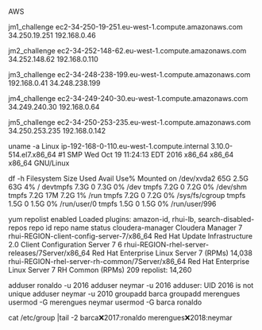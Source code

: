 AWS

jm1_challenge
ec2-34-250-19-251.eu-west-1.compute.amazonaws.com
34.250.19.251
192.168.0.46
 
jm2_challenge
ec2-34-252-148-62.eu-west-1.compute.amazonaws.com
34.252.148.62
192.168.0.110
 
jm3_challenge
ec2-34-248-238-199.eu-west-1.compute.amazonaws.com
192.168.0.41
34.248.238.199

jm4_challenge
ec2-34-249-240-30.eu-west-1.compute.amazonaws.com
34.249.240.30
192.168.0.64
 
jm5_challenge
ec2-34-250-253-235.eu-west-1.compute.amazonaws.com
34.250.253.235
192.168.0.142


uname -a
Linux ip-192-168-0-110.eu-west-1.compute.internal 3.10.0-514.el7.x86_64 #1 SMP Wed Oct 19 11:24:13 EDT 2016 x86_64 x86_64 x86_64 GNU/Linux


df -h
Filesystem      Size  Used Avail Use% Mounted on
/dev/xvda2       65G  2.5G   63G   4% /
devtmpfs        7.3G     0  7.3G   0% /dev
tmpfs           7.2G     0  7.2G   0% /dev/shm
tmpfs           7.2G   17M  7.2G   1% /run
tmpfs           7.2G     0  7.2G   0% /sys/fs/cgroup
tmpfs           1.5G     0  1.5G   0% /run/user/0
tmpfs           1.5G     0  1.5G   0% /run/user/996


yum repolist enabled
Loaded plugins: amazon-id, rhui-lb, search-disabled-repos
repo id                                                                  repo name                                                                               status
cloudera-manager                                                         Cloudera Manager                                                                             7
rhui-REGION-client-config-server-7/x86_64                                Red Hat Update Infrastructure 2.0 Client Configuration Server 7                              6
rhui-REGION-rhel-server-releases/7Server/x86_64                          Red Hat Enterprise Linux Server 7 (RPMs)                                                14,038
rhui-REGION-rhel-server-rh-common/7Server/x86_64                         Red Hat Enterprise Linux Server 7 RH Common (RPMs)                                         209
repolist: 14,260


adduser ronaldo -u 2016
adduser neymar -u 2016
adduser: UID 2016 is not unique
adduser neymar -u 2010
groupadd barca
groupadd merengues
usermod -G merengues neymar
usermod -G barca ronaldo

cat /etc/group |tail -2
barca:x:2017:ronaldo
merengues:x:2018:neymar
